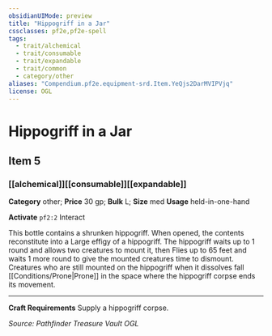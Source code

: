 ```yaml
---
obsidianUIMode: preview
title: "Hippogriff in a Jar"
cssclasses: pf2e,pf2e-spell
tags:
  - trait/alchemical
  - trait/consumable
  - trait/expandable
  - trait/common
  - category/other
aliases: "Compendium.pf2e.equipment-srd.Item.YeQjs2DarMVIPVjq"
license: OGL
---
```

# Hippogriff in a Jar
## Item 5
### [[alchemical]][[consumable]][[expandable]]

**Category** other; 
**Price** 30 gp; 
**Bulk** L; **Size** med
**Usage** held-in-one-hand

**Activate** `pf2:2` Interact

This bottle contains a shrunken hippogriff. When opened, the contents reconstitute into a Large effigy of a hippogriff. The hippogriff waits up to 1 round and allows two creatures to mount it, then Flies up to 65 feet and waits 1 more round to give the mounted creatures time to dismount. Creatures who are still mounted on the hippogriff when it dissolves fall [[Conditions/Prone|Prone]] in the space where the hippogriff corpse ends its movement.

* * *

**Craft Requirements** Supply a hippogriff corpse.

*Source: Pathfinder Treasure Vault*
*OGL*